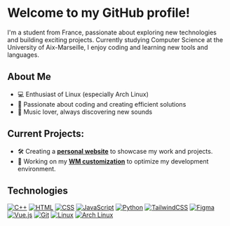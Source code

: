 # Welcome to my GitHub profile!

I'm a student from France, passionate about exploring new technologies and building exciting projects. Currently studying Computer Science at the University of Aix-Marseille, I enjoy coding and learning new tools and languages.

## About Me

- 💻 Enthusiast of Linux (especially Arch Linux)
- 🔧 Passionate about coding and creating efficient solutions
- 🎵 Music lover, always discovering new sounds

## Current Projects:

- 🛠️ Creating a [**personal website**](https://github.com/maxime-mp4/maximes-website) to showcase my work and projects.
- 📂 Working on my [**WM customization**](https://github.com/maxime-mp4/dotfiles) to optimize my development environment.

## Technologies

[![C++](https://img.shields.io/badge/-C%2B%2B-%2300599C?style=flat&logo=cplusplus&logoColor=white)](https://en.wikipedia.org/wiki/C%2B%2B)
[![HTML](https://img.shields.io/badge/-HTML-%23E34F26?style=flat&logo=html5&logoColor=white)](https://developer.mozilla.org/en-US/docs/Web/HTML)
[![CSS](https://img.shields.io/badge/-CSS-%231572B6?style=flat&logo=css3&logoColor=white)](https://developer.mozilla.org/en-US/docs/Web/CSS)
[![JavaScript](https://img.shields.io/badge/-JavaScript-%23F7DF1E?style=flat&logo=javascript&logoColor=black)](https://developer.mozilla.org/en-US/docs/Web/JavaScript)
[![Python](https://img.shields.io/badge/-Python-%233776AB?style=flat&logo=python&logoColor=white)](https://www.python.org/)
[![TailwindCSS](https://img.shields.io/badge/-TailwindCSS-%231572B6?style=flat&logo=tailwindcss&logoColor=white)](https://tailwindcss.com/)
[![Figma](https://img.shields.io/badge/-Figma-%23F24E1E?style=flat&logo=figma&logoColor=white)](https://www.figma.com/)
[![Vue.js](https://img.shields.io/badge/-Vue.js-%234FC08D?style=flat&logo=vue.js&logoColor=white)](https://vuejs.org/)
[![Git](https://img.shields.io/badge/-Git-%23F14E32?style=flat&logo=git&logoColor=white)](https://git-scm.com/)
[![Linux](https://img.shields.io/badge/-Linux-%23FCC624?style=flat&logo=linux&logoColor=black)](https://www.linux.org/)
[![Arch Linux](https://img.shields.io/badge/-Arch%20Linux-%2A5E5F5F?style=flat&logo=arch-linux&logoColor=white)](https://archlinux.org/)